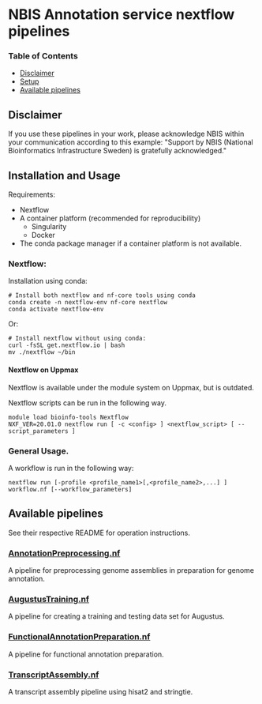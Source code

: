 # NBIS Annotation service nextflow pipelines

### Table of Contents

* [Disclaimer](#disclaimer)
* [Setup](#setup)
* [Available pipelines](#available-pipelines)

## Disclaimer

If you use these pipelines in your work, please acknowledge NBIS within your communication according to this example: "Support by NBIS (National Bioinformatics Infrastructure Sweden) is gratefully acknowledged."

## Installation and Usage

Requirements:

* Nextflow
* A container platform (recommended for reproducibility)
    * Singularity
	* Docker
* The conda package manager if a container platform is not available.

### Nextflow:

Installation using conda:

```
# Install both nextflow and nf-core tools using conda
conda create -n nextflow-env nf-core nextflow
conda activate nextflow-env
```

Or:

```
# Install nextflow without using conda:
curl -fsSL get.nextflow.io | bash
mv ./nextflow ~/bin
```

#### Nextflow on Uppmax

Nextflow is available under the module system on Uppmax, but is outdated.

Nextflow scripts can be run in the following way.
```
module load bioinfo-tools Nextflow
NXF_VER=20.01.0 nextflow run [ -c <config> ] <nextflow_script> [ --script_parameters ]
```

### General Usage.

A workflow is run in the following way:
```
nextflow run [-profile <profile_name1>[,<profile_name2>,...] ] workflow.nf [--workflow_parameters]
```

## Available pipelines

See their respective README for operation instructions.

### [AnnotationPreprocessing.nf](AnnotationPreprocessing)

A pipeline for preprocessing genome assemblies in preparation for genome annotation.

### [AugustusTraining.nf](./AugustusTraining)

A pipeline for creating a training and testing data set for Augustus.

### [FunctionalAnnotationPreparation.nf](./FunctionalAnnotationPreparation)

A pipeline for functional annotation preparation.

### [TranscriptAssembly.nf](./TranscriptAssembly)

A transcript assembly pipeline using hisat2 and stringtie.

